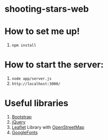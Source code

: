 # shooting-stars-web

# How to set me up! 

1. `npm install`

# How to start the server: 
1. `node app/server.js`
2. `http://localhost:3000/`

# Useful libraries

1. [Bootstrap](http://getbootstrap.com/)
2. [jQuery](https://jquery.com/)
3. [Leaflet](http://leafletjs.com/) Library  with [OpenStreetMap](https://www.openstreetmap.org/)
4. [GoogleFonts](https://fonts.google.com/)
